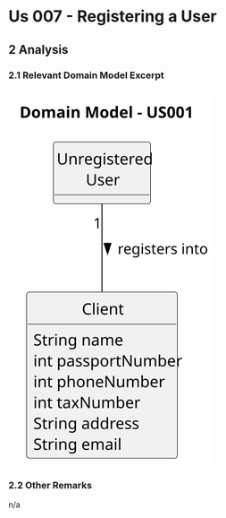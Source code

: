 # Us 007 - Registering a User

## 2 Analysis

### 2.1 Relevant Domain Model Excerpt

![Relevant Domain Model Excerpt](svg/us007-relevant-domain-model.svg)

### 2.2 Other Remarks

n/a

